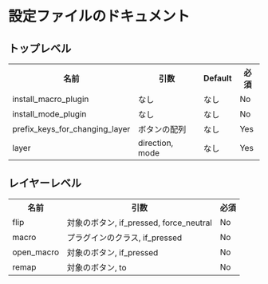 # 設定ファイルのドキュメント
## トップレベル

<table>
  <tr>
    <th>名前</th>
    <th>引数</th>
    <th>Default</th>
    <th>必須</th>
  </tr>
    <tr>
      <td>install_macro_plugin</td>
      <td>なし</td>
      <td>なし</td>
      <td>No</td>
    </tr>
    <tr>
      <td>install_mode_plugin</td>
      <td>なし</td>
      <td>なし</td>
      <td>No</td>
    </tr>
    <tr>
      <td>prefix_keys_for_changing_layer</td>
      <td>ボタンの配列</td>
      <td>なし</td>
      <td>Yes</td>
    </tr>
    <tr>
      <td>layer</td>
      <td>direction, mode</td>
      <td>なし</td>
      <td>Yes</td>
    </tr>
</table>

## レイヤーレベル

<table>
  <tr>
    <th>名前</th>
    <th>引数</th>
    <th>必須</th>
  </tr>
    <tr>
      <td>flip</td>
      <td>対象のボタン, if_pressed, force_neutral</td>
      <td>No</td>
    </tr>
    <tr>
      <td>macro</td>
      <td>プラグインのクラス, if_pressed</td>
      <td>No</td>
    </tr>
    <tr>
      <td>open_macro</td>
      <td>対象のボタン, if_pressed</td>
      <td>No</td>
    </tr>
    <tr>
      <td>remap</td>
      <td>対象のボタン, to</td>
      <td>No</td>
    </tr>
</table>

